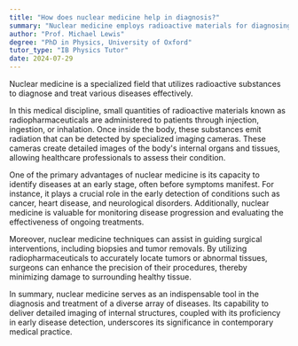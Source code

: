 ```yaml
---
title: "How does nuclear medicine help in diagnosis?"
summary: "Nuclear medicine employs radioactive materials for diagnosing and treating various diseases, utilizing their properties to provide crucial insights and therapeutic effects in medical care."
author: "Prof. Michael Lewis"
degree: "PhD in Physics, University of Oxford"
tutor_type: "IB Physics Tutor"
date: 2024-07-29
---
```


Nuclear medicine is a specialized field that utilizes radioactive substances to diagnose and treat various diseases effectively.

In this medical discipline, small quantities of radioactive materials known as radiopharmaceuticals are administered to patients through injection, ingestion, or inhalation. Once inside the body, these substances emit radiation that can be detected by specialized imaging cameras. These cameras create detailed images of the body's internal organs and tissues, allowing healthcare professionals to assess their condition.

One of the primary advantages of nuclear medicine is its capacity to identify diseases at an early stage, often before symptoms manifest. For instance, it plays a crucial role in the early detection of conditions such as cancer, heart disease, and neurological disorders. Additionally, nuclear medicine is valuable for monitoring disease progression and evaluating the effectiveness of ongoing treatments.

Moreover, nuclear medicine techniques can assist in guiding surgical interventions, including biopsies and tumor removals. By utilizing radiopharmaceuticals to accurately locate tumors or abnormal tissues, surgeons can enhance the precision of their procedures, thereby minimizing damage to surrounding healthy tissue.

In summary, nuclear medicine serves as an indispensable tool in the diagnosis and treatment of a diverse array of diseases. Its capability to deliver detailed imaging of internal structures, coupled with its proficiency in early disease detection, underscores its significance in contemporary medical practice.
    